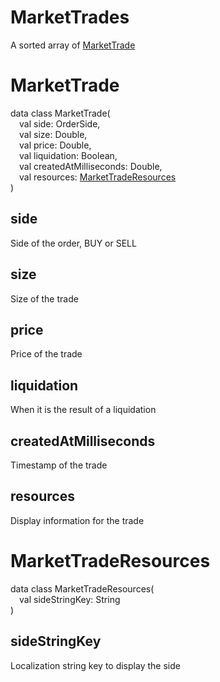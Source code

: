 # MarketTrades

A sorted array of [MarketTrade](#MarketTrade)

# MarketTrade

data class MarketTrade(  
&emsp;val side: OrderSide,  
&emsp;val size: Double,  
&emsp;val price: Double,  
&emsp;val liquidation: Boolean,  
&emsp;val createdAtMilliseconds: Double,  
&emsp;val resources: [MarketTradeResources](#MarketTradeResources)  
)

## side

Side of the order, BUY or SELL

## size

Size of the trade

## price

Price of the trade

## liquidation

When it is the result of a liquidation

## createdAtMilliseconds

Timestamp of the trade

## resources

Display information for the trade

# MarketTradeResources

data class MarketTradeResources(  
&emsp;val sideStringKey: String  
)

## sideStringKey

Localization string key to display the side